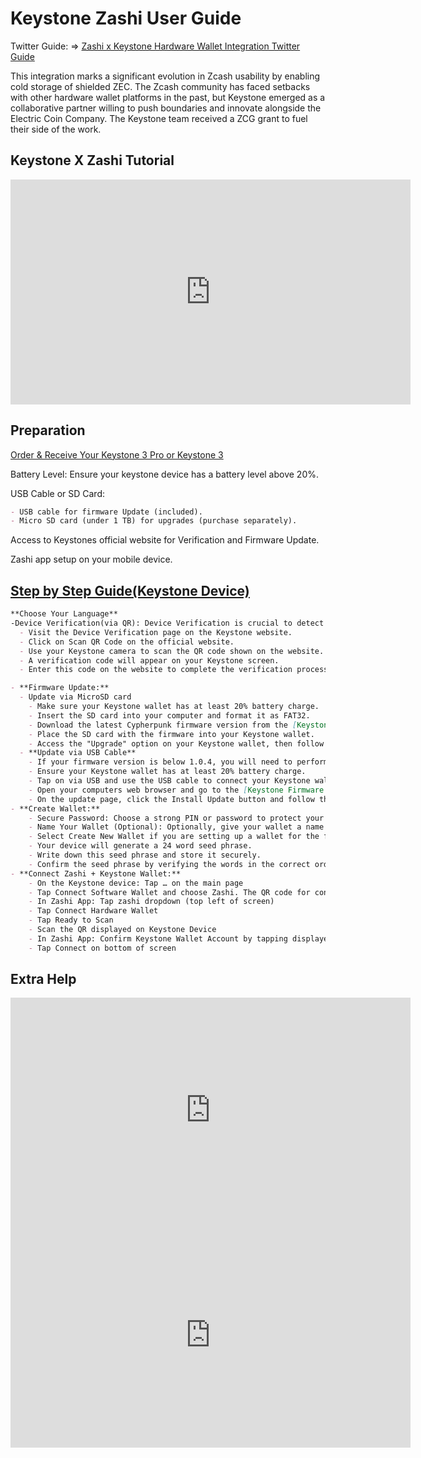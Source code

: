 # Keystone Zashi User Guide

Twitter Guide:  => [Zashi x Keystone Hardware Wallet Integration Twitter Guide](https://x.com/zashi_app/status/1869793574880973144) 

This integration marks a significant evolution in Zcash usability by enabling cold storage of shielded ZEC. The Zcash community has faced setbacks with other hardware wallet platforms in the past, but Keystone emerged as a collaborative partner willing to push boundaries and innovate alongside the Electric Coin Company. The Keystone team received a ZCG grant to fuel their side of the work.

## Keystone X Zashi Tutorial

<iframe width="640" height="360" src="https://www.youtube.com/embed/ktYf7josJKM" frameborder="0" allow="accelerometer; autoplay; encrypted-media; gyroscope; picture-in-picture" allowfullscreen></iframe>

## Preparation
[Order & Receive Your Keystone 3 Pro or Keystone 3](https://keyst.one) 

Battery Level: Ensure your keystone device has a battery level above 20%.

USB Cable or SD Card:
```markdown
- USB cable for firmware Update (included).
- Micro SD card (under 1 TB) for upgrades (purchase separately).
```
Access to Keystones official website for Verification and Firmware Update.

Zashi app setup on your mobile device.

## [Step by Step Guide(Keystone Device)](https://keyst.one/get-started) 

```markdown
**Choose Your Language**
-Device Verification(via QR): Device Verification is crucial to detect potential contamination during transportation, prevent supply chain attacks, and ensure the safety of installed firmware.
  - Visit the Device Verification page on the Keystone website.
  - Click on Scan QR Code on the official website.
  - Use your Keystone camera to scan the QR code shown on the website.
  - A verification code will appear on your Keystone screen.
  - Enter this code on the website to complete the verification process.

- **Firmware Update:**
  - Update via MicroSD card
    - Make sure your Keystone wallet has at least 20% battery charge.
    - Insert the SD card into your computer and format it as FAT32.
    - Download the latest Cypherpunk firmware version from the [Keystone Firmware Update page](https://keyst.one/firmware) and save the keystone3.bin file to the root of your MicroSD card.
    - Place the SD card with the firmware into your Keystone wallet.
    - Access the "Upgrade" option on your Keystone wallet, then follow the on-screen instructions to initiate the update process.
  - **Update via USB Cable**
    - If your firmware version is below 1.0.4, you will need to perform the initial update using a MicroSD card before you can proceed with USB updates.
    - Ensure your Keystone wallet has at least 20% battery charge.
    - Tap on via USB and use the USB cable to connect your Keystone wallet to your computer. Tap [Approve] to grant your Keystone wallet USB access, as it might otherwise only allow charging.
    - Open your computers web browser and go to the [Keystone Firmware Update page](https://keyst.one/firmware)
    - On the update page, click the Install Update button and follow the provided instructions to install the latest firmware.
- **Create Wallet:**
    - Secure Password: Choose a strong PIN or password to protect your wallet.
    - Name Your Wallet (Optional): Optionally, give your wallet a name for easy identification or skip this step.
    - Select Create New Wallet if you are setting up a wallet for the first time.
    - Your device will generate a 24 word seed phrase.
    - Write down this seed phrase and store it securely.
    - Confirm the seed phrase by verifying the words in the correct order as displayed on the screen.
- **Connect Zashi + Keystone Wallet:**
    - On the Keystone device: Tap … on the main page
    - Tap Connect Software Wallet and choose Zashi. The QR code for connection to Zashi will appear.
    - In Zashi App: Tap zashi dropdown (top left of screen)
    - Tap Connect Hardware Wallet
    - Tap Ready to Scan
    - Scan the QR displayed on Keystone Device
    - In Zashi App: Confirm Keystone Wallet Account by tapping displayed account
    - Tap Connect on bottom of screen
```

## Extra Help

<iframe width="640" height="360" src="https://www.youtube.com/embed/Jr6LqtD1W0s" frameborder="0" allow="accelerometer; autoplay; encrypted-media; gyroscope; picture-in-picture" allowfullscreen></iframe>


<iframe width="640" height="360" src="https://www.youtube.com/embed/t_OHb1KqrRg" frameborder="0" allow="accelerometer; autoplay; encrypted-media; gyroscope; picture-in-picture" allowfullscreen></iframe>



